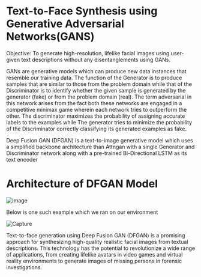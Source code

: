 # Text-to-Face Synthesis using Generative Adversarial Networks(GANS)
Objective: To generate high-resolution, lifelike facial images using user-given text descriptions
without any disentanglements using GANs.

GANs are generative models which can produce new data instances that resemble
our training data. The function of the Generator is to produce samples that are similar to
those from the problem domain while that of the Discriminator is to identify whether the
given sample is generated by the generator (fake) or from the problem domain (real).
The term adversarial in this network arises from the fact both these networks are engaged
in a competitive minimax game wherein each network tries to outperform the other.
The discriminator maximizes the probability of assigning accurate labels to the examples while
The generator tries to minimize the probability of the Discriminator correctly classifying its
generated examples as fake.


Deep Fusion GAN (DFGAN) is a text-to-image generative model which uses a simplified backbone architecture than Attngan with a single Generator and Discriminator network
along with a pre-trained Bi-Directional LSTM as its text encoder


# Architecture of DFGAN Model
![image](https://github.com/imnrb/Text-to-Face-Synthesis-using-Generative-Adversarial-Networks-GANS-/assets/70696174/ea884e38-ed86-4d14-b514-2851ed505771)


Below is one such example which we ran on our environment

![Capture](https://github.com/imnrb/Text-to-Face-Synthesis-using-Generative-Adversarial-Networks-GANS-/assets/67147637/bd555064-2c33-4f8d-bc90-84bb158bcb55)


Text-to-face generation using Deep Fusion GAN (DFGAN) is a promising approach for
synthesizing high-quality realistic facial images from textual descriptions. This technology
has the potential to revolutionize a wide range of applications, from creating lifelike avatars
in video games and virtual reality environments to generate images of missing persons in
forensic investigations.
